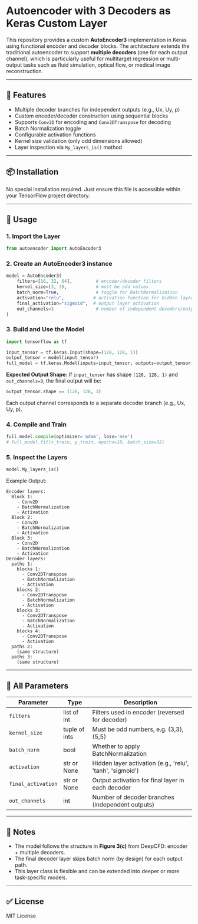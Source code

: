 # Autoencoder with 3 Decoders as Keras Custom Layer

This repository provides a custom **AutoEncoder3** implementation in Keras using functional encoder and decoder blocks. The architecture extends the traditional autoencoder to support **multiple decoders** (one for each output channel), which is particularly useful for multitarget regression or multi-output tasks such as fluid simulation, optical flow, or medical image reconstruction.

---

## 🔧 Features

* Multiple decoder branches for independent outputs (e.g., Ux, Uy, p)
* Custom encoder/decoder construction using sequential blocks
* Supports `Conv2D` for encoding and `Conv2DTranspose` for decoding
* Batch Normalization toggle
* Configurable activation functions
* Kernel size validation (only odd dimensions allowed)
* Layer inspection via `My_layers_is()` method

---

## 📦 Installation

No special installation required. Just ensure this file is accessible within your TensorFlow project directory.

---

## 🚀 Usage

### 1. Import the Layer

```python
from autoencoder import AutoEncoder3
```

### 2. Create an AutoEncoder3 instance

```python
model = AutoEncoder3(
    filters=[16, 32, 64],         # encoder/decoder filters
    kernel_size=(3, 3),           # must be odd values
    batch_norm=True,              # toggle for BatchNormalization
    activation="relu",           # activation function for hidden layers
    final_activation="sigmoid",  # output layer activation
    out_channels=3                # number of independent decoders/outputs
)
```

### 3. Build and Use the Model

```python
import tensorflow as tf

input_tensor = tf.keras.Input(shape=(128, 128, 1))
output_tensor = model(input_tensor)
full_model = tf.keras.Model(inputs=input_tensor, outputs=output_tensor)
```

**Expected Output Shape:**
If `input_tensor` has shape `(128, 128, 1)` and `out_channels=3`, the final output will be:

```python
output_tensor.shape == (128, 128, 3)
```

Each output channel corresponds to a separate decoder branch (e.g., Ux, Uy, p).

### 4. Compile and Train

```python
full_model.compile(optimizer='adam', loss='mse')
# full_model.fit(x_train, y_train, epochs=10, batch_size=32)
```

### 5. Inspect the Layers

```python
model.My_layers_is()
```

Example Output:

```
Encoder layers:
  Block 1:
    - Conv2D
    - BatchNormalization
    - Activation
  Block 2:
    - Conv2D
    - BatchNormalization
    - Activation
  Block 3:
    - Conv2D
    - BatchNormalization
    - Activation
Decoder layers:
  paths 1:
    blocks 1:
      - Conv2DTranspose
      - BatchNormalization
      - Activation
    blocks 2:
      - Conv2DTranspose
      - BatchNormalization
      - Activation
    blocks 3:
      - Conv2DTranspose
      - BatchNormalization
      - Activation
    blocks 4:
      - Conv2DTranspose
      - Activation
  paths 2:
    (same structure)
  paths 3:
    (same structure)
```

---

## 🧪 All Parameters

| Parameter          | Type          | Description                                               |
| ------------------ | ------------- | --------------------------------------------------------- |
| `filters`          | list of int   | Filters used in encoder (reversed for decoder)            |
| `kernel_size`      | tuple of ints | Must be odd numbers, e.g. (3,3), (5,5)                    |
| `batch_norm`       | bool          | Whether to apply BatchNormalization                       |
| `activation`       | str or None   | Hidden layer activation (e.g., 'relu', 'tanh', 'sigmoid') |
| `final_activation` | str or None   | Output activation for final layer in each decoder         |
| `out_channels`     | int           | Number of decoder branches (independent outputs)          |

---

## 📌 Notes

* The model follows the structure in **Figure 3(c)** from DeepCFD: encoder + multiple decoders.
* The final decoder layer skips batch norm (by design) for each output path.
* This layer class is flexible and can be extended into deeper or more task-specific models.

---

## ✅ License

MIT License
